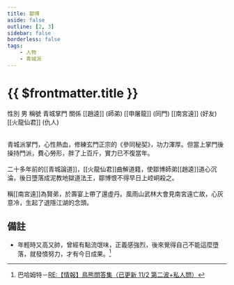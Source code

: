 ```yaml
---
title: 鄒博
aside: false
outline: [2, 3]
sidebar: false
borderless: false
tags:
    - 人物
    - 青城派
---
```


# {{ $frontmatter.title }}

<ChTabs position="bottom">
	<ChTab title="鄒博">
		<Ch src='/images/characters/special201/normal.webp' position='right'/>
		<ChName nameZh='鄒博' nameEn='Zou Bo' position='right' />
		<ChTable>
			<ChTr>
				<ChTd isTitle=true>
					性別
				</ChTd>
				<ChTd>
					男
				</ChTd>
			</ChTr>
			<ChTr>
				<ChTd isTitle=true>
					稱號
				</ChTd>
				<ChTd>
					青城掌門
				</ChTd>
			</ChTr>
			<ChTr>
				<ChTd isTitle=true position='center'>
					關係
				</ChTd>
			</ChTr>
			<ChTr>
				<ChTd position='center'>
					[[趙逵]] (師弟)
				</ChTd>
			</ChTr>
			<ChTr>
				<ChTd position='center'>
					[[申屠龍]] (同門)
				</ChTd>
			</ChTr>
			<ChTr>
				<ChTd position='center'>
					[[南宮遠]] (好友)
				</ChTd>
			</ChTr>
			<ChTr>
				<ChTd position='center'>
					[[火龍仙君]] (仇人)
				</ChTd>
			</ChTr>
		</ChTable>
	</ChTab>
</ChTabs>
<br><br>

青城派掌門，心性熱血，修練玄門正宗的《參同秘契》，功力渾厚。但當上掌門後操持門派，費心勞形，胖了上百斤，實力已不復當年。
<br><br>
二十多年前的[[青城論道]]，[[火龍仙君]]曲解道籍，使鄒博師弟[[趙逵]]道心沉淪，後日墮落成泥教地獄道法王，鄒博恨不得早日上崆峒殺之。
<br><br>
稱[[南宮遠]]為賢弟，於壽宴上帶了還虛丹。風雨山武林大會見南宮遠亡故，心灰意冷，生起了退隱江湖的念頭。

## 備註

-   年輕時又高又帥，曾經有點流氓味，正義感強烈，後來覺得自己不能這麼墮落，就發憤努力，才有今日成果。[^1]

[^1]: 巴哈姆特－[RE:【情報】鳥熊問答集（已更新 11/2 第二波+私人問）](https://forum.gamer.com.tw/Co.php?bsn=73317&sn=12184&subbsn=1&bPage=0)
